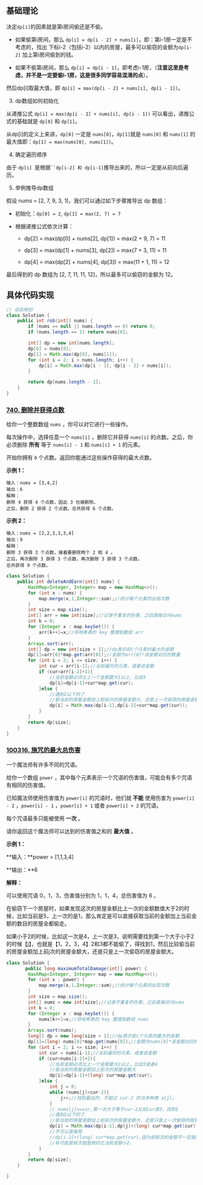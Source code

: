 ## 基础理论

决定`dp[i]`的因素就是第i房间偷还是不偷。

- 如果偷第i房间，那么 `dp[i] = dp[i - 2] + nums[i]`，即：第i-1房一定是不考虑的，找出 下标i-2（包括i-2）以内的房屋，最多可以偷窃的金额为`dp[i-2]` 加上第i房间偷到的钱。
  
- 如果不偷第i房间，那么 `dp[i] = dp[i - 1]`，即考虑i-1房，（**注意这里是考虑，并不是一定要偷i-1房，这是很多同学容易混淆的点**）。
  

然后dp[i]取最大值，即 `dp[i] = max(dp[i - 2] + nums[i], dp[i - 1])`。

3. dp数组如何初始化


从递推公式 `dp[i] = max(dp[i - 2] + nums[i], dp[i - 1])` 可以看出，递推公式的基础就是 `dp[0]` 和 `dp[1]`。

从dp[i]的定义上来讲，`dp[0]` 一定是 `nums[0]`，`dp[1]`就是 `nums[0]` 和 `nums[1]` 的最大值即：`dp[1] = max(nums[0], nums[1])`。

4. 确定遍历顺序


由于 `dp[i] `是根据` ``dp[i-2] 和 dp[i-1] `推导出来的，所以一定是从前向后遍历。

5. 举例推导dp数组


假设 nums = [2, 7, 9, 3, 1]，我们可以通过如下步骤推导出 dp 数组：

- 初始化：`dp[0] = 2`, `dp[1] = max(2, 7) = 7`
  
- 根据递推公式依次计算：
  
    - dp[2] = max(dp[0] + nums[2], dp[1]) = max(2 + 9, 7) = 11
      
    - dp[3] = max(dp[1] + nums[3], dp[2]) = max(7 + 3, 11) = 11
      
    - dp[4] = max(dp[2] + nums[4], dp[3]) = max(11 + 1, 11) = 12
      

最后得到的 dp 数组为 [2, 7, 11, 11, 12]，所以最多可以偷窃的金额为 12。

## 具体代码实现

```java
// 动态规划
class Solution {
	public int rob(int[] nums) {
		if (nums == null || nums.length == 0) return 0;
		if (nums.length == 1) return nums[0];

		int[] dp = new int[nums.length];
		dp[0] = nums[0];
		dp[1] = Math.max(dp[0], nums[1]);
		for (int i = 2; i < nums.length; i++) {
			dp[i] = Math.max(dp[i - 1], dp[i - 2] + nums[i]);
		}

		return dp[nums.length - 1];
	}
}
```



### [740. 删除并获得点数](https://leetcode.cn/problems/delete-and-earn/)

给你一个整数数组 `nums` ，你可以对它进行一些操作。

每次操作中，选择任意一个 `nums[i]` ，删除它并获得 `nums[i]` 的点数。之后，你必须删除 **所有** 等于 `nums[i] - 1` 和 `nums[i] + 1` 的元素。

开始你拥有 `0` 个点数。返回你能通过这些操作获得的最大点数。 

**示例 1：**

```
输入：nums = [3,4,2]
输出：6
解释：
删除 4 获得 4 个点数，因此 3 也被删除。
之后，删除 2 获得 2 个点数。总共获得 6 个点数。
```

**示例 2：**

```
输入：nums = [2,2,3,3,3,4]
输出：9
解释：
删除 3 获得 3 个点数，接着要删除两个 2 和 4 。
之后，再次删除 3 获得 3 个点数，再次删除 3 获得 3 个点数。
总共获得 9 个点数。
```



```java
class Solution {
    public int deleteAndEarn(int[] nums) {
        HashMap<Integer, Integer> map = new HashMap<>();
        for (int x : nums) {
            map.merge(x,1,Integer::sum);//统计每个元素的出现次数
        }
        int size = map.size();
        int[] arr = new int[size];//记录不重复的伤害，之后直接访问nums
        int k = 0;
        for (Integer x : map.keySet()) {
            arr[k++]=x;//将哈希表的 key 整理到数组 arr
        }
        Arrays.sort(arr);
        int[] dp = new int[size + 1];//dp表示前i个元素的最大的金额
        dp[1]=arr[0]*map.get(arr[0]);//金额为arr[0]*该金额对应的数量
        for (int i = 2; i <= size; i++) {
            int cur = arr[i-1];//当前遍历的元素，或者说金额
            if (cur>arr[i-2]+1){
                //当前金额必须比上一个金额要大1以上，比如3
                dp[i]=dp[i-1]+cur*map.get(cur);
            }else {
                //遇到2以下的了
                //偷当前的房屋金额加上前前次的房屋金额大，还是上一次偷窃的房屋金额大。
                dp[i] = Math.max(dp[i-1],dp[i-2]+cur*map.get(cur));
            }
        }
        return dp[size];
    }
}
```



### [100316. 施咒的最大总伤害](https://leetcode.cn/problems/maximum-total-damage-with-spell-casting/)

一个魔法师有许多不同的咒语。

给你一个数组 `power` ，其中每个元素表示一个咒语的伤害值，可能会有多个咒语有相同的伤害值。

已知魔法师使用伤害值为 `power[i]` 的咒语时，他们就 **不能** 使用伤害为 `power[i] - 2` ，`power[i] - 1` ，`power[i] + 1` 或者 `power[i] + 2` 的咒语。

每个咒语最多只能被使用 **一次** 。

请你返回这个魔法师可以达到的伤害值之和的 **最大值** 。

 

**示例 1：**

**输入：**power = [1,1,3,4]

**输出：**6

**解释：**

可以使用咒语 0，1，3，伤害值分别为 1，1，4，总伤害值为 6 。



在偷窃下一个房屋时，如果发现这次的房屋金额比上一次的金额数值大于2的时候，比如当前是5，上一次的是1，那么肯定是可以直接获取当前的金额加上当前金额的数目的房屋全都偷走。



如果小于2的时候，比如这一次是4，上一次是3，说明需要找到第一个大于小于2的时候【j】，也就是【1，2，3，4】2和3都不能偷了，得找到1，然后比较偷当前的房屋金额加上前j次的房屋金额大，还是只是上一次偷窃的房屋金额大。

```java
class Solution {
       public long maximumTotalDamage(int[] power) {
        HashMap<Integer, Integer> map = new HashMap<>();
        for (int x : power) {
            map.merge(x,1,Integer::sum);//统计每个元素的出现次数
        }
        int size = map.size();
        int[] nums = new int[size];//记录不重复的伤害，之后直接访问nums
        int k = 0;
        for (Integer x : map.keySet()) {
            nums[k++]=x;//将哈希表的 key 整理到数组 nums
        }
        Arrays.sort(nums);
        long[] dp = new long[size + 1];//dp表示前i个元素的最大的金额
        dp[1]=(long) nums[0]*map.get(nums[0]);//金额为nums[0]*该金额对应的数量
        for (int i = 2; i <= size; i++) {
            int cur = nums[i-1];//当前遍历的元素，或者说金额
            if (cur>nums[i-2]+2){
                //当前金额必须比上一个金额要大2以上，比如3或者4
                //偷当前的房屋金额加上前次的房屋金额大
                dp[i]=dp[i-1]+(long) cur*map.get(cur);
            }else {
                int j = 0;
                while (nums[j]<cur-2){
                    j++;//找到最远的、不超过 cur-2 的法术种类 a[j]。
                }
                // nums[j]>=cur,第一次大于等于cur-2比如cur是3，找到1
                //遇到2以下的了
                //偷当前的房屋金额加上前前次的房屋金额大，还是只是上一次偷窃的房屋金额大。
                dp[i] = Math.max(dp[i-1],dp[j]+(long) cur*map.get(cur));
                //不可以直接用
                //dp[i-2]+(long) cur*map.get(cur),因为前前次的金额不一定就是刚好比当前的金额小2，
                //有可能是前次就是刚好比当前金额小2.
            }
        }
        return dp[size];
    }

}

```

